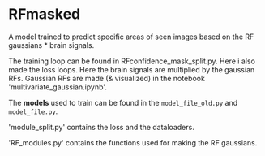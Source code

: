# RFmasked
A model trained to predict specific areas of seen images based on the RF gaussians * brain signals.

The training loop can be found in RFconfidence_mask_split.py. Here i also made the loss loops. Here the brain signals are multiplied by the gaussian RFs. Gaussian RFs are made (& visualized) in the notebook 'multivariate_gaussian.ipynb'.

The <b>models</b> used to train can be found in the `model_file_old.py` and `model_file.py`. 

'module_split.py' contains the loss and the dataloaders.

'RF_modules.py' contains the functions used for making the RF gaussians. 




